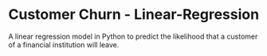 # Customer Churn - Linear-Regression
A linear regression model in Python to predict the likelihood that a customer of a financial institution will leave.
